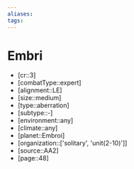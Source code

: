 ```yaml
---
aliases: 
tags: 
---
```


# Embri

- [cr::3]
- [combatType::expert]
- [alignment::LE]
- [size::medium]
- [type::aberration]
- [subtype::-]
- [environment::any]
- [climate::any]
- [planet::Embroi]
- [organization::['solitary', 'unit(2-10)']]
- [source::AA2]
- [page::48]
